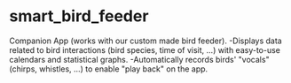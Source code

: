 # smart_bird_feeder

Companion App (works with our custom made bird feeder).
-Displays data related to bird interactions (bird species, time of visit, ...) with easy-to-use calendars and statistical graphs.
-Automatically records birds' "vocals" (chirps, whistles, ...) to enable "play back" on the app.
